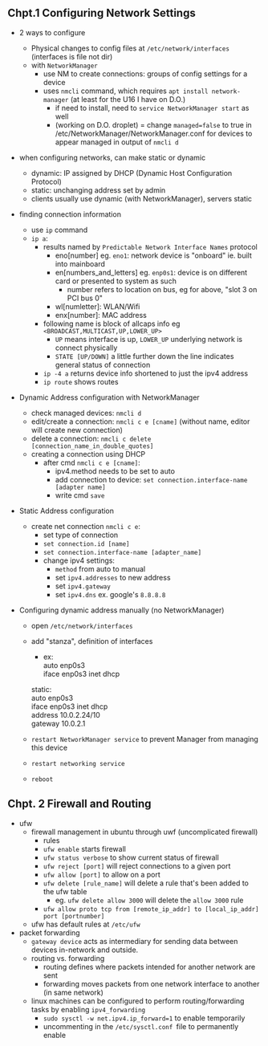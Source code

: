 ## Chpt.1 Configuring Network Settings
- 2 ways to configure
    - Physical changes to config files at `/etc/network/interfaces` (interfaces is file not dir)
    - with `NetworkManager` 
        - use NM to create connections: groups of config settings for a device
        - uses `nmcli` command, which requires `apt install network-manager` (at least for the U16 I have on D.O.)
            - if need to install, need to `service NetworkManager start` as well
            - (working on D.O. droplet) = change `managed=false` to true in /etc/NetworkManager/NetworkManager.conf for devices to appear managed in output of `nmcli d`
- when configuring networks, can make static or dynamic
    - dynamic: IP assigned by DHCP (Dynamic Host Configuration Protocol)
    - static: unchanging address set by admin
    - clients usually use dynamic (with NetworkManager), servers static
- finding connection information
    - use `ip` command
    - `ip a`:
        - results named by `Predictable Network Interface Names` protocol
            - eno[number] eg. `eno1`: network device is "onboard" ie. built into mainboard
            - en[numbers_and_letters] eg. `enp0s1`: device is on different card or presented to system as such
                 - number refers to location on bus, eg for above, "slot 3 on PCI bus 0"
            - wl[numletter]: WLAN/Wifi
            - enx[number]: MAC address
        - following name is block of allcaps info eg `<BROADCAST,MULTICAST,UP,LOWER_UP>`
            - `UP` means interface is up, `LOWER_UP` underlying network is connect physically
            - `STATE [UP/DOWN]` a little further down the line indicates general status of connection
        - `ip -4 a` returns device info shortened to just the ipv4 address
        - `ip route` shows routes

- Dynamic Address configuration with NetworkManager
    - check managed devices: `nmcli d`
    - edit/create a connection: `nmcli c e [cname]` (without name, editor will create new connection)
    - delete a connection: `nmcli c delete [connection_name_in_double_quotes]`
    - creating a connection using DHCP
        - after cmd `nmcli c e [cname]`:
            - ipv4.method needs to be set to auto
            - add connection to device: `set connection.interface-name [adapter name]`
            - write cmd `save` 

- Static Address configuration
    - create net connection `nmcli c e`:
        - set type of connection
        - `set connection.id [name]`
        - `set connection.interface-name [adapter_name]`
        - change ipv4 settings:
            - `method` from auto to manual
            - set `ipv4.addresses` to new address
            - set `ipv4.gateway`
            - set `ipv4.dns` ex. google's `8.8.8.8`

- Configuring dynamic address manually (no NetworkManager)
    - open `/etc/network/interfaces`
    - add "stanza", definition of interfaces
        - ex:  
        auto enp0s3  
        iface enp0s3 inet dhcp  
          
        static:  
        auto enp0s3  
        iface enp0s3 inet dhcp  
        address 10.0.2.24/10  
        gateway 10.0.2.1  
    - `restart NetworkManager service` to prevent Manager from managing this device
    - `restart networking service`
    - `reboot` 

## Chpt. 2 Firewall and Routing
- ufw
    - firewall management in ubuntu through uwf (uncomplicated firewall)
        - rules
        - `ufw enable` starts firewall
        -  `ufw status verbose` to show current status of firewall
        - `ufw reject [port]` will reject connections to a given port
        - `ufw allow [port]` to allow on a port
        - `ufw delete [rule_name]` will delete a rule that's been added to the ufw table 
            - eg. `ufw delete allow 3000` will delete the `allow 3000` rule
        - `ufw allow proto tcp from [remote_ip_addr] to [local_ip_addr] port [portnumber]`
    - ufw has default rules at `/etc/ufw`
- packet forwarding
    - `gateway device` acts as intermediary for sending data between devices in-network and outside.
    - routing vs. forwarding
        - routing defines where packets intended for another network are sent
        - forwarding moves packets from one network interface to another (in same network)
    - linux machines can be configured to perform routing/forwarding tasks by enabling `ipv4_forwarding`
        - `sudo sysctl -w net.ipv4.ip_forward=1` to enable temporarily
        - uncommenting in the `/etc/sysctl.conf `file to permanently enable